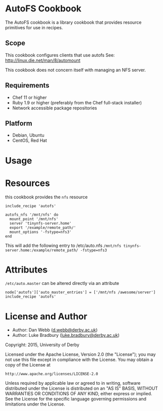 AutoFS Cookbook
===============
The AutoFS cookbook is a library cookbook that provides resource primitives for
use in recipes.

Scope
-----
This cookbook configures clients that use autofs
See: http://linux.die.net/man/8/automount

This cookbook does not concern itself with managing an NFS server.

Requirements
------------
- Chef 11 or higher
- Ruby 1.9 or higher (preferably from the Chef full-stack installer)
- Network accessible package repositories

 Platform
---------
* Debian, Ubuntu
* CentOS, Red Hat

Usage
=====

Resources
=========
this cookbook provides the `nfs` resource
```
include_recipe 'autofs'

autofs_nfs '/mnt/nfs' do
  mount_point '/mnt/nfs'
  server 'tinynfs-server.home'
  export '/example/remote_path/'
  mount_options '-fstype=nfs3'
end
```

This will add the following entry to /etc/auto.nfs
`/mnt/nfs tinynfs-server.home:/example/remote_path/ -fstype=nfs3`
 
Attributes
==========
`/etc/auto.master` can be altered directly via an attribute
```
node['autofs']['auto_master_entries'] = ['/mnt/nfs /awesome/server']
include_recipe 'autofs'
```

License and Author
==================

* Author: Dan Webb (<d.webb@derby.ac.uk>)
* Author: Luke Bradbury (<luke.bradbury@derby.ac.uk>)


Copyright: 2015, University of Derby

Licensed under the Apache License, Version 2.0 (the "License");
you may not use this file except in compliance with the License.
You may obtain a copy of the License at

    http://www.apache.org/licenses/LICENSE-2.0

Unless required by applicable law or agreed to in writing, software
distributed under the License is distributed on an "AS IS" BASIS,
WITHOUT WARRANTIES OR CONDITIONS OF ANY KIND, either express or implied.
See the License for the specific language governing permissions and
limitations under the License.
